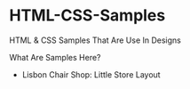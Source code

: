 # HTML-CSS-Samples
HTML &amp; CSS Samples That Are Use In Designs

What Are Samples Here? 
<ul>
  <li> Lisbon Chair Shop: Little Store Layout</li>
</ul>

